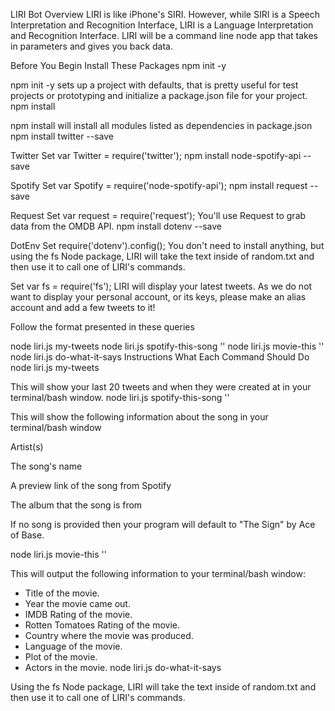 LIRI Bot
Overview
LIRI is like iPhone's SIRI. However, while SIRI is a Speech Interpretation and Recognition Interface, LIRI is a Language Interpretation and Recognition Interface. LIRI will be a command line node app that takes in parameters and gives you back data.

Before You Begin
Install These Packages
npm init -y

npm init -y sets up a project with defaults, that is pretty useful for test projects or prototyping and initialize a package.json file for your project.
npm install

npm install will install all modules listed as dependencies in package.json
npm install twitter --save

Twitter
Set var Twitter = require('twitter');
npm install node-spotify-api --save

Spotify
Set var Spotify = require('node-spotify-api');
npm install request --save

Request
Set var request = require('request');
You'll use Request to grab data from the OMDB API.
npm install dotenv --save

DotEnv
Set require('dotenv').config();
You don't need to install anything, but using the fs Node package, LIRI will take the text inside of random.txt and then use it to call one of LIRI's commands.

Set var fs = require('fs');
LIRI will display your latest tweets. As we do not want to display your personal account, or its keys, please make an alias account and add a few tweets to it!

Follow the format presented in these queries

node liri.js my-tweets
node liri.js spotify-this-song ''
node liri.js movie-this ''
node liri.js do-what-it-says
Instructions
What Each Command Should Do
node liri.js my-tweets

This will show your last 20 tweets and when they were created at in your terminal/bash window.
node liri.js spotify-this-song '<song name here>'

This will show the following information about the song in your terminal/bash window

Artist(s)

The song's name

A preview link of the song from Spotify

The album that the song is from

If no song is provided then your program will default to "The Sign" by Ace of Base.

node liri.js movie-this '<movie name here>'

This will output the following information to your terminal/bash window:

  * Title of the movie.
  * Year the movie came out.
  * IMDB Rating of the movie.
  * Rotten Tomatoes Rating of the movie.
  * Country where the movie was produced.
  * Language of the movie.
  * Plot of the movie.
  * Actors in the movie.
node liri.js do-what-it-says

Using the fs Node package, LIRI will take the text inside of random.txt and then use it to call one of LIRI's commands.